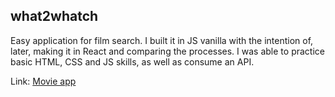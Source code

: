## what2whatch

Easy application for film search. I built it in JS vanilla with the intention of, later, making it in React and comparing the processes. I was able to practice basic HTML, CSS and JS skills, as well as consume an API. 

Link: [Movie app](https://develawyer.github.io/vanilla-movie-finder/)
